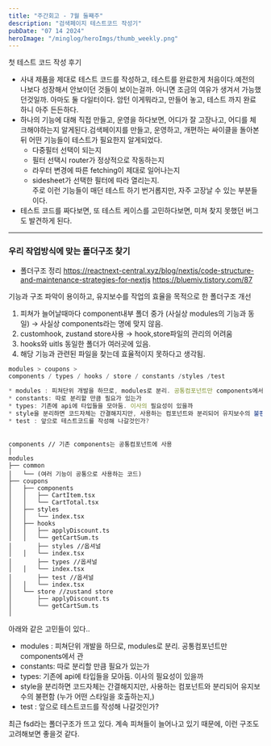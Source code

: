 ```yaml
---
title: "주간회고 - 7월 둘째주"
description: "검색페이지 테스트코드 작성기"
pubDate: "07 14 2024"
heroImage: "/minglog/heroImgs/thumb_weekly.png"
---
```


첫 테스트 코드 작성 후기

- 사내 제품을 제대로 테스트 코드를 작성하고, 테스트를 완료한게 처음이다.예전의 나보다 성장해서 안보이던 것들이 보이는걸까. 아니면 조금의 여유가 생겨서 가능했던것일까. 아마도 둘 다일터이다. 암턴 이게뭐라고, 만들어 놓고, 테스트 까지 완료하니 아주 든든하다.
- 하나의 기능에 대해 직접 만들고, 운영을 하다보면, 어디가 잘 고장나고, 어디를 체크해야하는지 알게된다.검색페이지를 만들고, 운영하고, 개편하는 싸이클을 돌아본뒤 어떤 기능들이 테스트가 필요한지 알게되었다. <br/>
  - 다중필터 선택이 되는지
  - 필터 선택시 router가 정상적으로 작동하는지
  - 라우터 변경에 따른 fetching이 제대로 일어나는지
  - sidesheet가 선택한 필터에 따라 열리는지.
    <br/>
    주로 이런 기능들이 매던 테스트 하기 번거롭지만, 자주 고장날 수 있는 부분들이다.
- 테스트 코드를 짜다보면, 또 테스트 케이스를 고민하다보면, 미쳐 찾지 못했던 버그도 발견하게 된다.

---

### 우리 작업방식에 맞는 폴더구조 찾기

- 폴더구조 정리
  https://reactnext-central.xyz/blog/nextjs/code-structure-and-maintenance-strategies-for-nextjs
  https://bluemiv.tistory.com/87

기능과 구조 파악이 용이하고, 유지보수를 작업의 효율을 목적으로 한 폴더구조 개선

1. 피쳐가 늘어날때마다 component내부 폴더 중가 (사실상 modules의 기능과 동일) → 사실상 components라는 명에 맞지 않음.
2. customhook, zustand store사용 → hook,store파일의 관리의 어려움
3. hooks와 uitls 동일한 폴더가 여러곳에 있음.
4. 해당 기능과 관련된 파일을 찾는데 효율적이지 못하다고 생각됨.

```jsx
modules > coupons >
components / types / hooks / store / constants /styles /test

* modules : 피쳐단위 개발을 하므로, modules로 분리. 공통컴포넌트만 components에서 관리
* constants: 따로 분리할 만큼 필요가 있는가
* types: 기존에 api에 타입들을 모아둠. 이사의 필요성이 있을까
* style을 분리하면 코드자체는 간결해지지만, 사용하는 컴포넌트와 분리되어 유지보수의 불편함 (누가 어떤 스타일을 호출하는지,)
* test : 앞으로 테스트코드를 작성해 나갈것인가?

```

```

components // 기존 components는 공통컴포넌트에 사용
│
modules
├── common
│   └── (여러 기능이 공통으로 사용하는 코드)
├── coupons
│   ├── components
│   │   ├── CartItem.tsx
│   │   └── CartTotal.tsx
│   ├── styles
│   │   └── index.tsx
│   ├── hooks
│   │   ├── applyDiscount.ts
│   │   └── getCartSum.ts
│		├── styles //옵셔널
│   │   └── index.tsx
│		├── types //옵셔널
│   │   └── index.tsx
│		├── test //옵셔널
│   │   └── index.tsx
│   └── store //zustand store
│       ├── applyDiscount.ts
│       └── getCartSum.ts
│

```

아래와 같은 고민들이 있다..

- modules : 피쳐단위 개발을 하므로, modules로 분리. 공통컴포넌트만 components에서 관
- constants: 따로 분리할 만큼 필요가 있는가
- types: 기존에 api에 타입들을 모아둠. 이사의 필요성이 있을까
- style을 분리하면 코드자체는 간결해지지만, 사용하는 컴포넌트와 분리되어 유지보수의 불편함 (누가 어떤 스타일을 호출하는지,)
- test : 앞으로 테스트코드를 작성해 나갈것인가?

최근 fsd라는 폴더구조가 뜨고 있다. 계속 피쳐들이 늘어나고 있기 때문에, 이런 구조도 고려해보면 좋을것 같다.
